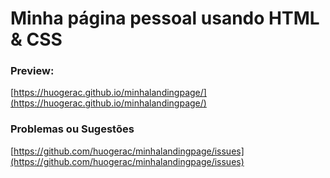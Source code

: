 # Minha página pessoal usando HTML & CSS

### Preview:

[https://huogerac.github.io/minhalandingpage/](https://huogerac.github.io/minhalandingpage/)

### Problemas ou Sugestões

[https://github.com/huogerac/minhalandingpage/issues](https://github.com/huogerac/minhalandingpage/issues)
